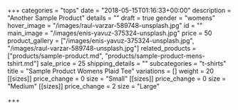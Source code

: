 +++
categories = "tops"
date = "2018-05-15T01:16:33+00:00"
description = "Another Sample Product"
details = ""
draft = true
gender = "womens"
hover_image = "/images/raul-varzar-589748-unsplash.jpg"
id = ""
main_image = "/images/enis-yavuz-375324-unsplash.jpg"
price = 50
product_gallery = ["/images/enis-yavuz-375324-unsplash.jpg", "/images/raul-varzar-589748-unsplash.jpg"]
related_products = ["products/sample-product.md", "products/sample-product-mens-tshirt.md"]
sale_price = 25
shipping_details = ""
subcategories = "t-shirts"
title = "Sample Product Womens Plaid Tee"
variations = []
weight = 20
[[sizes]]
price_change = 0
size = "Small"
[[sizes]]
price_change = 0
size = "Medium"
[[sizes]]
price_change = 2
size = "Large"

+++
